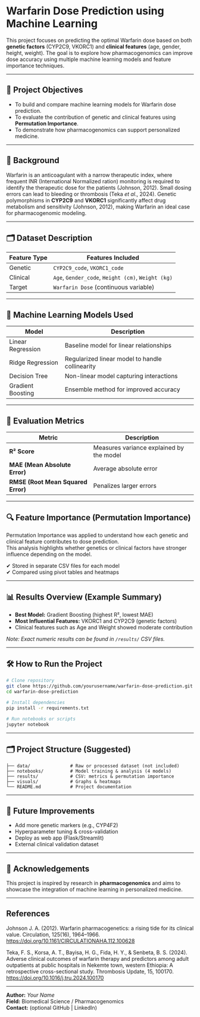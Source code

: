 # Warfarin Dose Prediction using Machine Learning

This project focuses on predicting the optimal Warfarin dose based on both **genetic factors** (CYP2C9, VKORC1) and **clinical features** (age, gender, height, weight). The goal is to explore how pharmacogenomics can improve dose accuracy using multiple machine learning models and feature importance techniques.

---

## 📌 Project Objectives

- To build and compare machine learning models for Warfarin dose prediction.
- To evaluate the contribution of genetic and clinical features using **Permutation Importance**.
- To demonstrate how pharmacogenomics can support personalized medicine.

---

## 🧬 Background

Warfarin is an anticoagulant with a narrow therapeutic index, where frequent INR (International Normalized ration) monitoring is required to identify the therapeutic dose for the patients (Johnson, 2012). Small dosing errors can lead to bleeding or thrombosis (Teka *et al*., 2024). Genetic polymorphisms in **CYP2C9** and **VKORC1** significantly affect drug metabolism and sensitivity (Johnson, 2012), making Warfarin an ideal case for pharmacogenomic modeling.

---

## 🗂️ Dataset Description

| Feature Type  | Features Included                         |
|---------------|-------------------------------------------|
| Genetic       | `CYP2C9_code`, `VKORC1_code`              |
| Clinical      | `Age`, `Gender_code`, `Height (cm)`, `Weight (kg)` |
| Target        | `Warfarin Dose` (continuous variable)     |

---

## 🤖 Machine Learning Models Used

| Model | Description |
|-------|------------|
| Linear Regression | Baseline model for linear relationships |
| Ridge Regression  | Regularized linear model to handle collinearity |
| Decision Tree     | Non-linear model capturing interactions |
| Gradient Boosting | Ensemble method for improved accuracy |

---

## 📏 Evaluation Metrics

| Metric | Description |
|--------|------------|
| **R² Score** | Measures variance explained by the model |
| **MAE (Mean Absolute Error)** | Average absolute error |
| **RMSE (Root Mean Squared Error)** | Penalizes larger errors |

---

## 🔍 Feature Importance (Permutation Importance)

Permutation Importance was applied to understand how each genetic and clinical feature contributes to dose prediction.  
This analysis highlights whether genetics or clinical factors have stronger influence depending on the model.

✔ Stored in separate CSV files for each model  
✔ Compared using pivot tables and heatmaps

---

## 📊 Results Overview (Example Summary)

- **Best Model:** Gradient Boosting (highest R², lowest MAE)
- **Most Influential Features:** VKORC1 and CYP2C9 (genetic factors)
- Clinical features such as Age and Weight showed moderate contribution

*Note: Exact numeric results can be found in `/results/` CSV files.*

---

## 🛠️ How to Run the Project

```bash
# Clone repository
git clone https://github.com/yourusername/warfarin-dose-prediction.git
cd warfarin-dose-prediction

# Install dependencies
pip install -r requirements.txt

# Run notebooks or scripts
jupyter notebook
```

---

## 🗂️ Project Structure (Suggested)

```
├── data/               # Raw or processed dataset (not included)
├── notebooks/          # Model training & analysis (4 models)
├── results/            # CSV: metrics & permutation importance
├── visuals/            # Graphs & heatmaps
└── README.md           # Project documentation
```

---

## 🚀 Future Improvements

- Add more genetic markers (e.g., CYP4F2)
- Hyperparameter tuning & cross-validation
- Deploy as web app (Flask/Streamlit)
- External clinical validation dataset

---

## 🙌 Acknowledgements

This project is inspired by research in **pharmacogenomics** and aims to showcase the integration of machine learning in personalized medicine.

---

## References

Johnson J. A. (2012). Warfarin pharmacogenetics: a rising tide for its clinical value. Circulation, 125(16), 1964–1966. https://doi.org/10.1161/CIRCULATIONAHA.112.100628

Teka, F. S., Korsa, A. T., Bayisa, H. G., Fida, H. Y., & Senbeta, B. S. (2024). Adverse clinical outcomes of warfarin therapy and predictors among adult outpatients at public hospitals in Nekemte town, western Ethiopia: A retrospective cross-sectional study. Thrombosis Update, 15, 100170. https://doi.org/10.1016/j.tru.2024.100170

---
**Author:** _Your Name_  
**Field:** Biomedical Science / Pharmacogenomics  
**Contact:** (optional GitHub | LinkedIn)



